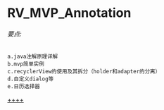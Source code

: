 # RV_MVP_Annotation

###### 要点:

    a.java注解原理详解    
    b.mvp简单实例  
    c.recyclerView的使用及其拆分（holder和adapter的分离）
    d.自定义dialog等
    e.日历选择器
    


[++++](https://github.com/PrettyAnt)

